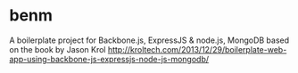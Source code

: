 # benm
A boilerplate project for Backbone.js, ExpressJS &amp; node.js, MongoDB based on the book by Jason Krol
http://kroltech.com/2013/12/29/boilerplate-web-app-using-backbone-js-expressjs-node-js-mongodb/

